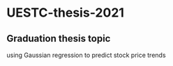 # UESTC-thesis-2021

## Graduation thesis topic 


using Gaussian regression to predict stock price trends
